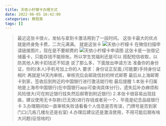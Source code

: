 ```yaml
---
title: 天依小柠檬卡办理方式
date: 2022-06-05 16:42:00
categories: 教程类
tags: []
---
```


>最近这张卡很火，发帖与拿到卡激活用到了一段时间。    这张卡最大的优点就是终身免卡费，二次元满满。    就是这张卡    ![天依小柠檬卡](https://images.nuoyis.net/blog/typecho/uploads/202206051642/1.png "天依小柠檬卡")    在微信扫描申请链接图片，现在是不要邮费的    ![天依小柠檬卡申请图](https://images.nuoyis.net/blog/typecho/uploads/202206051642/2.png "天依小柠檬卡申请图")    这张卡是一张借记储蓄卡，只能存钱不能赊账。所以学生党福利还是可以    搭配短信收取，以防其他人刷卡扣钱还不知道    说了那么多，下面放出申请方法    准备你的身份证，你的(本人)手机号加上你的人    要求：身份证正反面,(可能要)手持身份证相片    再就是14天内审核，审核完后会邮政信封的样式邮寄    最后从上海邮寄卡到家，签收后到附近的中国银行进行激活就行啦    最后提醒    1.本张卡归属地是上海市中国银行(在中国银行app可查询具体分行)，遗失后补办麻烦和风险很大(可在附近银行挂失然后邮寄到附近银行)    2.本张卡很容易出现挂痕，建议使用无卡存款(已无效)进行存钱或者另一个，毕竟是纪念品级银行卡    3.办理期间如一直审核失败请看看个人信息是否有误，门牌号是否到家门口(几栋几楼左还是右室)    4.办理后建议还是激活使用，不用可能后期有啥大问题(征信啥的)
